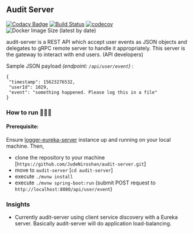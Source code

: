 ## Audit Server


[![Codacy Badge](https://api.codacy.com/project/badge/Grade/39a629cee58f448b8b3acbc565d896e4)](https://app.codacy.com/manual/JudeNiroshan/audit-server?utm_source=github.com&utm_medium=referral&utm_content=JudeNiroshan/audit-server&utm_campaign=Badge_Grade_Dashboard)
[![Build Status](https://travis-ci.org/JudeNiroshan/audit-server.svg?branch=master)](https://travis-ci.org/JudeNiroshan/audit-server)
[![codecov](https://codecov.io/gh/JudeNiroshan/audit-server/branch/master/graph/badge.svg)](https://codecov.io/gh/JudeNiroshan/audit-server)
![Docker Image Size (latest by date)](https://img.shields.io/docker/image-size/juden/audit-server?sort=date)

audit-server is a REST API which accept user events as JSON objects
and delegates to gRPC remote server to handle it appropriately. This 
server is the gateway to interact with end users. (API developers)

Sample JSON payload _(endpoint: `/api/user/event`)_ :
```
{
 "timestamp": 15623276532,
 "userId": 1029,
 "event": "something happened. Please log this in a file"
}
```
### How to run 🏃🏽‍♂️

#### Prerequisite:
Ensure [logger-eureka-server](https://github.com/JudeNiroshan/logger-eureka-server) instance up and running on your local machine. Then,

 - clone the repository to your machine [`https://github.com/JudeNiroshan/audit-server.git`]
 - move to `audit-server` [`cd audit-server`]
 - execute `./mvnw install`
 - execute `./mvnw spring-boot:run` (submit POST request to `http://localhost:8080/api/user/event`)
 
### Insights

 - Currently audit-server using client service discovery with a 
 Eureka server. Basically audit-server will do application 
 load-balancing.

